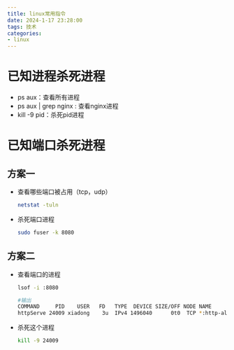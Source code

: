 ```yaml
---
title: linux常用指令
date: 2024-1-17 23:28:00
tags: 技术
categories: 
- linux
---
```








# 已知进程杀死进程

- ps aux：查看所有进程
- ps aux | grep nginx : 查看nginx进程
- kill -9 pid：杀死pid进程







# 已知端口杀死进程



## 方案一

- 查看哪些端口被占用（tcp，udp）

	```bash
	netstat -tuln
	```

- 杀死端口进程

	```bash
	sudo fuser -k 8080
	```

	



## 方案二

- 查看端口的进程

	```bash
	lsof -i :8080
	
	#输出
	COMMAND     PID    USER   FD   TYPE  DEVICE SIZE/OFF NODE NAME
	httpServe 24009 xiadong    3u  IPv4 1496040      0t0  TCP *:http-alt (LISTEN)
	```

- 杀死这个进程

	```bash
	kill -9 24009
	```

	